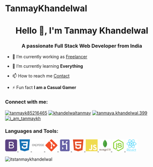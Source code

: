 # TanmayKhandelwal
<h1 align="center">Hello 👋, I'm Tanmay Khandelwal</h1>
<h3 align="center">A passionate Full Stack Web Developer from India</h3>

<!-- <p align="left"> <img src="https://komarev.com/ghpvc/?username=iamtanmaykh2409&label=Profile%20views&color=0e75b6&style=flat" alt="iamtanmaykh2409" /> </p> -->

- 🔭 I’m currently working as [Freelancer](https://www.fiverr.com/share/NWRjDN)

- 🌱 I’m currently learning **Everything**

- 📫 How to reach me [Contact](iamtanmaykh07@gmail.com)

- ⚡ Fun fact **I am a Casual Gamer**

<h3 align="left">Connect with me:</h3>
<p align="left">
<a href="https://twitter.com/tanmayk85216465" target="blank"><img align="center" src="https://cdn.jsdelivr.net/npm/simple-icons@3.0.1/icons/twitter.svg" alt="tanmayk85216465" height="30" width="40" /></a>
<a href="https://www.linkedin.com/in/itstanmaykhandelwal/" target="blank"><img align="center" src="https://cdn.jsdelivr.net/npm/simple-icons@3.0.1/icons/linkedin.svg" alt="khandelwaltanmay" height="30" width="40" /></a>
<a href="https://www.facebook.com/itstanmaykhandelwal/" target="blank"><img align="center" src="https://cdn.jsdelivr.net/npm/simple-icons@3.0.1/icons/facebook.svg" alt="tanmaya.khandelwal.399" height="30" width="40" /></a>
<a href="https://www.instagram.com/itstanmaykhandelwal/" target="blank"><img align="center" src="https://cdn.jsdelivr.net/npm/simple-icons@3.0.1/icons/instagram.svg" alt="i_am_tanmaykh" height="30" width="40" /></a>
</p>

<h3 align="left">Languages and Tools:</h3>
<p align="left"> <a href="https://getbootstrap.com" target="_blank"> <img src="images/bootstrap.svg" alt="bootstrap" width="40" height="40"/> </a> <a href="https://www.w3schools.com/css/" target="_blank"> <img src="images/css.svg" alt="css3" width="40" height="40"/> </a> <a href="https://expressjs.com" target="_blank"> <img src="images/express.svg" alt="express" width="40" height="40"/> </a> <a href="https://git-scm.com/" target="_blank"> <img src="images/git.svg" alt="git" width="40" height="40"/> </a> <a href="https://heroku.com" target="_blank"> <img src="images/heroku.svg" alt="heroku" width="40" height="40"/> </a> <a href="https://www.w3.org/html/" target="_blank"> <img src="images/html.svg" alt="html5" width="40" height="40"/> </a> <a href="https://developer.mozilla.org/en-US/docs/Web/JavaScript" target="_blank"> <img src="images/js.svg" alt="javascript" width="40" height="40"/> </a> <a href="https://www.mongodb.com/" target="_blank"> <img src="images/mongo.svg" alt="mongodb" width="40" height="40"/> </a> <a href="https://nodejs.org" target="_blank"> <img src="images/node.svg" alt="nodejs" width="40" height="40"/> </a> <a href="https://reactjs.org/" target="_blank"> <img src="images/react.svg" alt="react" width="40" height="40"/> </a> </p>

<p><img align="left" src="https://github-readme-stats.vercel.app/api/top-langs?username=itstanmaykhandelwal&show_icons=true&locale=en&layout=compact" alt="itstanmaykhandelwal" /></p>

